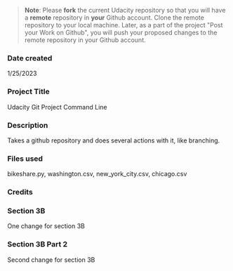 >**Note**: Please **fork** the current Udacity repository so that you will have a **remote** repository in **your** Github account. Clone the remote repository to your local machine. Later, as a part of the project "Post your Work on Github", you will push your proposed changes to the remote repository in your Github account.

### Date created
1/25/2023

### Project Title
Udacity Git Project Command Line

### Description
Takes a github repository and does several actions with it, like branching.

### Files used
bikeshare.py, washington.csv, new_york_city.csv, chicago.csv

### Credits

### Section 3B
One change for section 3B

### Section 3B Part 2
Second change for section 3B
